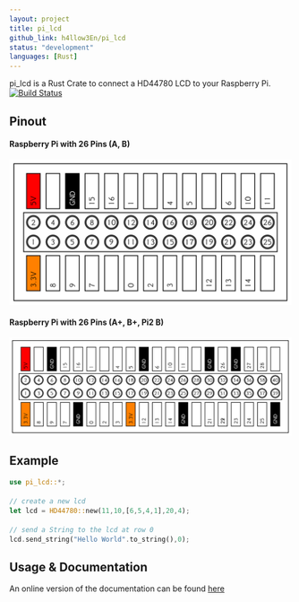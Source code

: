 ```yaml
---
layout: project
title: pi_lcd
github_link: h4llow3En/pi_lcd
status: "development"
languages: [Rust]
---
```

pi_lcd is a Rust Crate to connect a HD44780 LCD to your Raspberry Pi.  
[![Build Status](https://travis-ci.org/h4llow3En/pi_lcd.svg?branch=master)](https://travis-ci.org/h4llow3En/pi_lcd)


## Pinout

#### Raspberry Pi with 26 Pins (A, B)
![pin26](/images/pin26.png)

#### Raspberry Pi with 26 Pins (A+, B+, Pi2 B)
![pin26](/images/pin40.png)

## Example

```rust
use pi_lcd::*;

// create a new lcd
let lcd = HD44780::new(11,10,[6,5,4,1],20,4);

// send a String to the lcd at row 0
lcd.send_string("Hello World".to_string(),0);
```


## Usage & Documentation

An online version of the documentation can be found [here](http://h4llow3en.github.io/pi_lcd/pi_lcd/)

